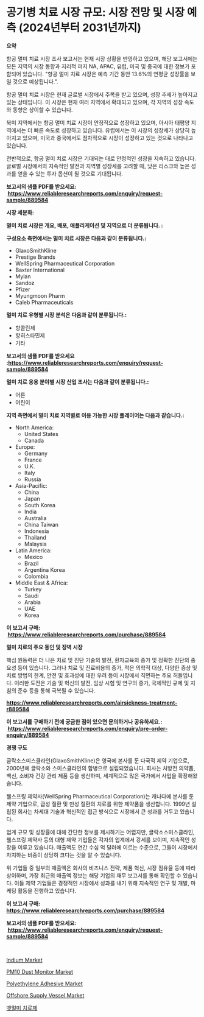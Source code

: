 <p><h1>공기병 치료 시장 규모: 시장 전망 및 시장 예측 (2024년부터 2031년까지)</h1></p><p><strong>요약</strong></p>
<p><p>항공 멀미 치료 시장 조사 보고서는 현재 시장 상황을 반영하고 있으며, 해당 보고서에는 모든 지역의 시장 동향과 지리적 퍼지 NA, APAC, 유럽, 미국 및 중국에 대한 정보가 포함되어 있습니다. "항공 멀미 치료 시장은 예측 기간 동안 13.6%의 연평균 성장률을 보일 것으로 예상됩니다.".</p><p>항공 멀미 치료 시장은 현재 글로벌 시장에서 주목을 받고 있으며, 성장 추세가 높아지고 있는 상태입니다. 이 시장은 현재 여러 지역에서 확대되고 있으며, 각 지역의 성장 속도와 동향은 상이할 수 있습니다.</p><p>북미 지역에서는 항공 멀미 치료 시장이 안정적으로 성장하고 있으며, 아시아 태평양 지역에서는 더 빠른 속도로 성장하고 있습니다. 유럽에서는 이 시장의 성장세가 상당히 높아지고 있으며, 미국과 중국에서도 점차적으로 시장이 성장하고 있는 것으로 나타나고 있습니다.</p><p>전반적으로, 항공 멀미 치료 시장은 기대되는 대로 안정적인 성장을 지속하고 있습니다. 글로벌 시장에서의 지속적인 발전과 지역별 성장세를 고려할 때, 낮은 리스크와 높은 성과를 얻을 수 있는 투자 옵션이 될 것으로 기대됩니다.</p></p>
<p><strong>보고서의 샘플 PDF를 받으세요: &nbsp;<a href="https://www.reliableresearchreports.com/enquiry/request-sample/889584">https://www.reliableresearchreports.com/enquiry/request-sample/889584</a></strong></p>
<p><strong>시장 세분화:</strong></p>
<p><strong> 멀미 치료 시장은 개요, 배포, 애플리케이션 및 지역으로 더 분류됩니다. :</strong></p>
<p><strong>구성요소 측면에서는 멀미 치료 시장은 다음과 같이 분류됩니다.:</strong></p>
<p><ul><li>GlaxoSmithKline</li><li>Prestige Brands</li><li>WellSpring Pharmaceutical Corporation</li><li>Baxter International</li><li>Mylan</li><li>Sandoz</li><li>Pfizer</li><li>Myungmoon Pharm</li><li>Caleb Pharmaceuticals</li></ul></p>
<p><strong> 멀미 치료 유형별 시장 분석은 다음과 같이 분류됩니다.:</strong></p>
<p><ul><li>항콜린제</li><li>항히스타민제</li><li>기타</li></ul></p>
<p><strong>보고서의 샘플 PDF를 받으세요 :<a href="https://www.reliableresearchreports.com/enquiry/request-sample/889584">https://www.reliableresearchreports.com/enquiry/request-sample/889584</a></strong></p>
<p><strong> 멀미 치료 응용 분야별 시장 산업 조사는 다음과 같이 분류됩니다.:</strong></p>
<p><ul><li>어른</li><li>어린이</li></ul></p>
<p><strong>지역 측면에서 멀미 치료 지역별로 이용 가능한 시장 플레이어는 다음과 같습니다.:</strong></p>
<p><ul>
    <li>
        North America:
        <ul>
            <li>United States</li>
            <li>Canada</li>
        </ul>
    </li>
    <li>
        Europe:
        <ul>
            <li>Germany</li>
            <li>France</li>
            <li>U.K.</li>
            <li>Italy</li>
            <li>Russia</li>
        </ul>
    </li>
    <li>
        Asia-Pacific:
        <ul>
            <li>China</li>
            <li>Japan</li>
            <li>South Korea</li>
            <li>India</li>
            <li>Australia</li>
            <li>China Taiwan</li>
            <li>Indonesia</li>
            <li>Thailand</li>
            <li>Malaysia</li>
        </ul>
    </li>
    <li>
        Latin America:
        <ul>
            <li>Mexico</li>
            <li>Brazil</li>
            <li>Argentina Korea</li>
            <li>Colombia</li>
        </ul>
    </li>
    <li>
        Middle East & Africa:
        <ul>
            <li>Turkey</li>
            <li>Saudi</li>
            <li>Arabia</li>
            <li>UAE</li>
            <li>Korea</li>
        </ul>
    </li>
    </ul></p>
<p><strong>이 보고서 구매: &nbsp;<a href="https://www.reliableresearchreports.com/purchase/889584">https://www.reliableresearchreports.com/purchase/889584</a></strong></p>
<p><strong>멀미 치료의 주요 동인 및 장벽 시장</strong></p>
<p><p>핵심 원동력은 더 나은 치료 및 진단 기술의 발전, 환자교육의 증가 및 정확한 진단의 중요성 등이 있습니다. 그러나 치료 및 진료비용의 증가, 적은 의학적 대상, 다양한 증상 및 치료 방법의 한계, 안전 및 효과성에 대한 우려 등이 시장에서 직면하는 주요 허들입니다. 이러한 도전은 기술 및 혁신의 발전, 임상 시험 및 연구의 증가, 국제적인 규제 및 지침의 준수 등을 통해 극복될 수 있습니다.</p></p>
<p><strong><a href="https://www.reliableresearchreports.com/airsickness-treatment-r889584">https://www.reliableresearchreports.com/airsickness-treatment-r889584</a></strong></p>
<p><strong>이 보고서를 구매하기 전에 궁금한 점이 있으면 문의하거나 공유하세요.: &nbsp;<a href="https://www.reliableresearchreports.com/enquiry/pre-order-enquiry/889584">https://www.reliableresearchreports.com/enquiry/pre-order-enquiry/889584</a></strong></p>
<p><strong>경쟁 구도</strong></p>
<p><p>글락소스미스클라인(GlaxoSmithKline)은 영국에 본사를 둔 다국적 제약 기업으로, 2000년에 글락소와 스미스클라인의 합병으로 설립되었습니다. 회사는 처방전 의약품, 백신, 소비자 건강 관리 제품 등을 생산하며, 세계적으로 많은 국가에서 사업을 확장해왔습니다.</p><p>웰스프링 제약사(WellSpring Pharmaceutical Corporation)는 캐나다에 본사를 둔 제약 기업으로, 급성 질환 및 만성 질환의 치료를 위한 제약품을 생산합니다. 1999년 설립된 회사는 차세대 기술과 혁신적인 접근 방식으로 시장에서 큰 성과를 거두고 있습니다.</p><p>업계 규모 및 성장률에 대해 간단한 정보를 제시하기는 어렵지만, 글락소스미스클라인, 웰스프링 제약사 등의 대형 제약 기업들은 각자의 업계에서 강세를 보이며, 지속적인 성장을 이루고 있습니다. 매출액도 연간 수십 억 달러에 이르는 수준으로, 그들이 시장에서 차지하는 비중이 상당히 크다는 것을 알 수 있습니다.</p><p>위 기업들 중 일부의 매출액은 회사의 비즈니스 전략, 제품 혁신, 시장 점유율 등에 따라 상이하며, 가장 최근의 매출액 정보는 해당 기업의 재무 보고서를 통해 확인할 수 있습니다. 이들 제약 기업들은 경쟁적인 시장에서 성과를 내기 위해 지속적인 연구 및 개발, 마케팅 활동을 진행하고 있습니다.</p></p>
<p><strong>이 보고서 구매: &nbsp; <a href="https://www.reliableresearchreports.com/purchase/889584">https://www.reliableresearchreports.com/purchase/889584</a></strong></p>
<p><strong>보고서의 샘플 PDF를 받으세요: &nbsp;<a href="https://www.reliableresearchreports.com/enquiry/request-sample/889584">https://www.reliableresearchreports.com/enquiry/request-sample/889584</a></strong><strong></strong></p>
<p>&nbsp;</p>
<p><p><a href="https://www.linkedin.com/pulse/indium-market-research-report-unlocks-analysis-financial-status-q5nce?trackingId=8JEZL0LUwotKU4746jCHwg%3D%3D">Indium Market</a></p><p><a href="https://github.com/vimar16th/Market-Research-Report-List-4/blob/main/pm10-dust-monitor-market.md">PM10 Dust Monitor Market</a></p><p><a href="https://issuu.com/reportprime-2/docs/polyethylene-adhesive-market-size-2030.pptx">Polyethylene Adhesive Market</a></p><p><a href="https://www.linkedin.com/pulse/offshore-supply-vessel-market-research-report-key-successful-useje?trackingId=2XSn7UTRZJPBxGlUEEi%2Frw%3D%3D">Offshore Supply Vessel Market</a></p><p><a href="https://github.com/KellyLyncyh543964/Market-Research-Report-List-1/blob/main/160572727659.md">뱃멀미 치료제</a></p></p>